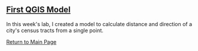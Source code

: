 ## [First QGIS Model](DistanceDegree.model3)
In this week's lab, I created a model to calculate distance and direction of a city's census tracts from a single point. 

[Return to Main Page](index.md)
